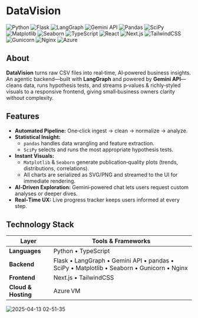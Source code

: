 # DataVision

![Python](https://img.shields.io/badge/Python-3776AB?logo=python&logoColor=white&style=for-the-badge)
![Flask](https://img.shields.io/badge/Flask-000000?logo=flask&logoColor=white&style=for-the-badge)
![LangGraph](https://img.shields.io/badge/LangGraph-FFCC00?style=for-the-badge)
![Gemini API](https://img.shields.io/badge/Gemini%20API-4285F4?style=for-the-badge&logo=google&logoColor=white)
![Pandas](https://img.shields.io/badge/Pandas-150458?logo=pandas&logoColor=white&style=for-the-badge)
![SciPy](https://img.shields.io/badge/SciPy-8CAAE6?logo=scipy&logoColor=white&style=for-the-badge)
![Matplotlib](https://img.shields.io/badge/Matplotlib-11557C?logo=matplotlib&logoColor=white&style=for-the-badge)
![Seaborn](https://img.shields.io/badge/Seaborn-4479A1?logo=seaborn&logoColor=white&style=for-the-badge)
![TypeScript](https://img.shields.io/badge/TypeScript-3178C6?logo=typescript&logoColor=white&style=for-the-badge)
![React](https://img.shields.io/badge/React-20232A?logo=react&logoColor=61DAFB&style=for-the-badge)
![Next.js](https://img.shields.io/badge/Next.js-000000?logo=nextdotjs&logoColor=white&style=for-the-badge)
![TailwindCSS](https://img.shields.io/badge/TailwindCSS-06B6D4?logo=tailwindcss&logoColor=white&style=for-the-badge)
![Gunicorn](https://img.shields.io/badge/Gunicorn-499848?logo=gunicorn&logoColor=white&style=for-the-badge)
![Nginx](https://img.shields.io/badge/Nginx-009639?logo=nginx&logoColor=white&style=for-the-badge)
![Azure](https://img.shields.io/badge/Azure-0078D4?logo=microsoftazure&logoColor=white&style=for-the-badge)

## About

**DataVision** turns raw CSV files into real‑time, AI‑powered business insights.  
An agentic backend—built with **LangGraph** and powered by **Gemini API**—cleans data, runs hypothesis tests, and streams p‑values & richly‑styled visuals to a responsive frontend, giving small‑business owners clarity without complexity.

## Features

- **Automated Pipeline:** One‑click ingest → clean → normalize → analyze.  
- **Statistical Insight:**  
  - `pandas` handles data wrangling and feature extraction.  
  - `SciPy` selects and runs the most appropriate hypothesis tests.  
- **Instant Visuals:**  
  - `Matplotlib` & `Seaborn` generate publication‑quality plots (trends, distributions, correlations).  
  - All charts are serialized as SVG/PNG and streamed to the UI for immediate rendering.  
- **AI‑Driven Exploration:** Gemini‑powered chat lets users request custom analyses or deeper dives.  
- **Real‑Time UX:** Live progress tracker keeps users informed at every step.

## Technology Stack

| Layer | Tools & Frameworks |
|-------|--------------------|
| **Languages** | Python • TypeScript |
| **Backend** | Flask • LangGraph • Gemini API • pandas • SciPy • Matplotlib • Seaborn • Gunicorn • Nginx |
| **Frontend** | Next.js • TailwindCSS |
| **Cloud & Hosting** | Azure VM |

![2025-04-13 02-51-35](https://github.com/user-attachments/assets/c4546767-9ad2-44b5-9be6-b538bb63ceb1)


